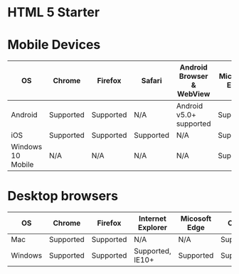 # HTML 5 Starter

# Mobile Devices

| OS | Chrome | Firefox | Safari | Android Browser & WebView | Microsoft Edge |
| ------------- | ------------- | ------------- | ------------- | ------------- | ------------- |
| Android | Supported | Supported | N/A | Android v5.0+ supported | Supported |
| iOS | Supported | Supported | Supported | N/A | Supported |
| Windows 10 Mobile | N/A | N/A | N/A | N/A | Supported |

# Desktop browsers

| OS | Chrome | Firefox | Internet Explorer | Micosoft Edge | Opera | Safari |
| ------------- | ------------- | ------------- | ------------- | ------------- | ------------- | ------------- |
| Mac | Supported | Supported | N/A | N/A | Supported | Supported |
| Windows | Supported | Supported | Supported, IE10+ | Supported | Supported | Not Supported |
